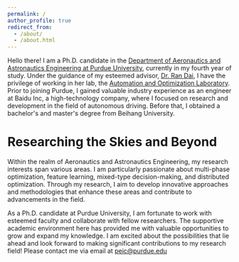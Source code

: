 ```yaml
---
permalink: /
author_profile: true
redirect_from: 
  - /about/
  - /about.html
---
```

Hello there! I am a Ph.D. candidate in the [Department of Aeronautics and Astronautics Engineering at Purdue University](https://engineering.purdue.edu/AAE), currently in my fourth year of study. Under the guidance of my esteemed advisor, [Dr. Ran Dai](https://engineering.purdue.edu/AAE/people/ptProfile?resource_id=243160), I have the privilege of working in her lab, the [Automation and Optimization Laboratory](https://engineering.purdue.edu/AOL). Prior to joining Purdue, I gained valuable industry experience as an engineer at Baidu Inc, a high-technology company, where I focused on research and development in the field of autonomous driving. Before that, I obtained a bachelor's and master's degree from Beihang University.

Researching the Skies and Beyond
======
Within the realm of Aeronautics and Astronautics Engineering, my research interests span various areas. I am particularly passionate about multi-phase optimization, feature learning, mixed-type decision-making, and distributed optimization. Through my research, I aim to develop innovative approaches and methodologies that enhance these areas and contribute to advancements in the field.

As a Ph.D. candidate at Purdue University, I am fortunate to work with esteemed faculty and collaborate with fellow researchers. The supportive academic environment here has provided me with valuable opportunities to grow and expand my knowledge. I am excited about the possibilities that lie ahead and look forward to making significant contributions to my research field! Please contact me via email at peic@purdue.edu
